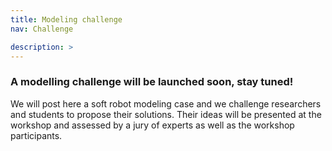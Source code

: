 ```yaml
---
title: Modeling challenge
nav: Challenge

description: > 
---
```


### A modelling challenge will be launched soon, stay tuned!
We will post here a soft robot modeling case and we challenge researchers and students to propose their solutions.
Their ideas will be presented at the workshop and assessed by a jury of experts as well as the workshop participants.
